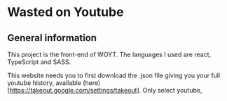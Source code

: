 # Wasted on Youtube

## General information

This project is the front-end of WOYT.
The languages I used are react, TypeScript and SASS.

This website needs you to first download the .json file giving you your full youtube history, available (here)[https://takeout.google.com/settings/takeout].
Only select youtube,
